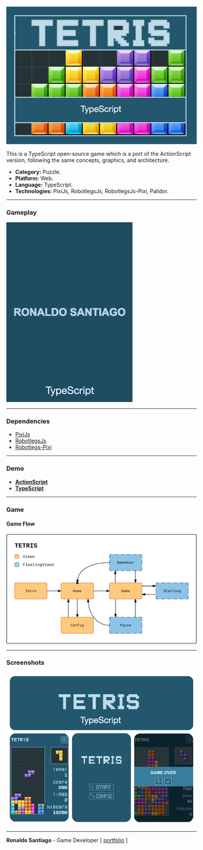 ![cover](img_cover_tetris_ts.png)

This is a TypeScript open-source game which is a port of the ActionScript version, following the same concepts, graphics, and architecture.

+ **Category:** Puzzle.
+ **Platform:** Web.
+ **Language:** TypeScript.
+ **Technologies:** PixiJs, RobotlegsJs, RobotlegsJs-Pixi, Palidor.

* * *

### Gameplay

![gif_ts](gif_tetris_ts_demo.gif)

* * *

### Dependencies

+ [PixiJs](http://www.pixijs.com/)
+ [RobotlegsJs](https://github.com/GoodgameStudios/RobotlegsJS)
+ [Robotlegs-Pixi](https://github.com/GoodgameStudios/RobotlegsJS-Pixi)

* * *

### Demo
+ **[ActionScript](https://ronaldosetzer.github.io/portfolio/open_source/tetris_as/)**
+ **[TypeScript](https://ronaldosetzer.github.io/portfolio/open_source/tetris_ts/)**

* * *

### Game

#### Game Flow

![screenshot01](img_ss_tetris_ts_01.png)

* * *

### Screenshots
![screenshot01](img_game_tetris_ts.png)
* * *

**Ronaldo Santiago**  - Game Developer [ [portfolio](https://ronaldosetzer.github.io/portfolio/) ]
